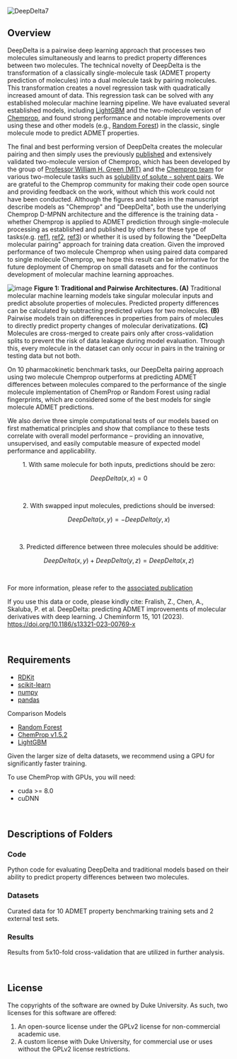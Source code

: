 

![DeepDelta7](https://user-images.githubusercontent.com/127516906/227276369-2af92e68-1e3d-436a-9d62-68567fbf2f7a.png)


## Overview

DeepDelta is a pairwise deep learning approach that processes two molecules simultaneously and learns to predict property differences between two molecules. The technical novelty of DeepDelta is the transformation of a classically single-molecule task (ADMET property prediction of molecules) into a dual molecule task by pairing molecules. This transformation creates a novel regression task with quadratically increased amount of data. This regression task can be solved with any established molecular machine learning pipeline. We have evaluated several established models, including [LightGBM](https://www.microsoft.com/en-us/research/project/lightgbm/) and the two-molecule version of [Chemprop](https://github.com/chemprop/chemprop), and found strong performance and notable improvements over using these and other models (e.g., [Random Forest](https://scikit-learn.org/stable/modules/generated/sklearn.ensemble.RandomForestRegressor.html)) in the classic, single molecule mode to predict ADMET properties. 

The final and best performing version of DeepDelta creates the molecular pairing and then simply uses the previously [published](https://pubs.acs.org/doi/10.1021/acs.jcim.3c01250) and extensively validated two-molecule version of Chemprop, which has been developed by the group of [Professor William H. Green (MIT)](https://greengroup.mit.edu/) and the [Chemprop team](https://chemprop.readthedocs.io/en/latest/) for various two-molecule tasks such as [solubility of solute - solvent pairs](https://www.sciencedirect.com/science/article/pii/S1385894721008925). We are grateful to the Chemprop community for making their code open source and providing feedback on the work, without which this work could not have been conducted. Although the figures and tables in the manuscript describe models as "Chemprop" and "DeepDelta", both use the underlying Chemprop D-MPNN architecture and the difference is the training data - whether Chemprop is applied to ADMET prediction through single-molecule processing as established and published by others for these type of tasks(e.g. [ref1](https://www.biorxiv.org/content/10.1101/2023.12.28.573531v1), [ref2](https://pubs.acs.org/doi/10.1021/acs.jcim.2c00245), [ref3](https://www.future-science.com/doi/full/10.4155/fmc-2020-0259)) or whether it is used by following the "DeepDelta molecular pairing" approach for training data creation. Given the improved performance of two molecule Chemprop when using paired data compared to single molecule Chemprop, we hope this result can be informative for the future deployment of Chemprop on small datasets and for the continuos development of molecular machine learning approaches.


![image](https://user-images.githubusercontent.com/127516906/225358174-ecb26783-a551-47c4-90f3-6950babee377.png)
**Figure 1: Traditional and Pairwise Architectures. (A)** Traditional molecular machine learning models take singular molecular inputs and predict absolute properties of molecules. Predicted property differences can be calculated by subtracting predicted values for two molecules. **(B)** Pairwise models train on differences in properties from pairs of molecules to directly predict property changes of molecular derivatizations. **(C)** Molecules are cross-merged to create pairs only after cross-validation splits to prevent the risk of data leakage during model evaluation. Through this, every molecule in the dataset can only occur in pairs in the training or testing data but not both.

On 10 pharmacokinetic benchmark tasks, our DeepDelta pairing approach using two molecule Chemprop outperforms at predicting ADMET differences between molecules compared to the performance of the single molecule implementation of ChemProp or Random Forest using radial fingerprints, which are considered some of the best models for single molecule ADMET predictions. 

We also derive three simple computational tests of our models based on first mathematical principles and show that compliance to these tests correlate with overall model performance – providing an innovative, unsupervised, and easily computable measure of expected model performance and applicability. 


<p align="center">
1. With same molecule for both inputs, predictions should be zero:
</p>


```math
DeepDelta(x,x)= 0
```

<br />

<p align="center">
2. With swapped input molecules, predictions should be inversed:
</p>


```math
DeepDelta(x,y)= - DeepDelta(y,x) 
```

<br />

<p align="center">
3. Predicted difference between three molecules should be additive:
</p>

 
```math
DeepDelta(x,y) + DeepDelta(y,z)= DeepDelta(x,z)
```

<br />


For more information, please refer to the [associated publication](https://jcheminf.biomedcentral.com/articles/10.1186/s13321-023-00769-x ) 

If you use this data or code, please kindly cite: Fralish, Z., Chen, A., Skaluba, P. et al. DeepDelta: predicting ADMET improvements of molecular derivatives with deep learning. J Cheminform 15, 101 (2023). https://doi.org/10.1186/s13321-023-00769-x

<br />

## Requirements
* [RDKit](https://www.rdkit.org/docs/Install.html)
* [scikit-learn](https://scikit-learn.org/stable/)
* [numpy](https://numpy.org/)
* [pandas](https://github.com/pandas-dev/pandas)

Comparison Models
* [Random Forest](https://scikit-learn.org/stable/modules/generated/sklearn.ensemble.RandomForestRegressor.html)
* [ChemProp v1.5.2](https://github.com/chemprop/chemprop)
* [LightGBM](https://www.microsoft.com/en-us/research/project/lightgbm/)

Given the larger size of delta datasets, we recommend using a GPU for significantly faster training.

To use ChemProp with GPUs, you will need:
* cuda >= 8.0
* cuDNN

<br />


## Descriptions of Folders

### Code

Python code for evaluating DeepDelta and traditional models based on their ability to predict property differences between two molecules.

### Datasets

Curated data for 10 ADMET property benchmarking training sets and 2 external test sets.

### Results

Results from 5x10-fold cross-validation that are utilized in further analysis.

<br />

## License

The copyrights of the software are owned by Duke University. As such, two licenses for this software are offered:
1. An open-source license under the GPLv2 license for non-commercial academic use.
2. A custom license with Duke University, for commercial use or uses without the GPLv2 license restrictions. 
